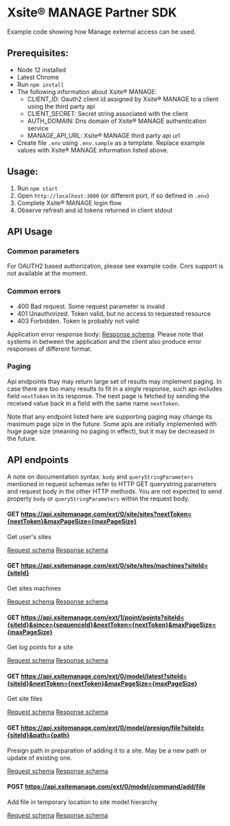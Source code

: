 # Xsite® MANAGE Partner SDK

Example code showing how Manage external access can be used.

## Prerequisites:

- Node 12 installed
- Latest Chrome
- Run `npm install`
- The following information about Xsite® MANAGE:
  - CLIENT_ID: Oauth2 client id assigned by Xsite® MANAGE to a client using the third party api
  - CLIENT_SECRET: Secret string associated with the client
  - AUTH_DOMAIN: Dns domain of Xsite® MANAGE authentication service
  - MANAGE_API_URL: Xsite® MANAGE third party api url
- Create file `.env` using `.env.sample` as a template. Replace example values
  with Xsite® MANAGE information listed above.

## Usage:

1. Run `npm start`
2. Open `http://localhost:3000` (or different port, if so defined in `.env`)
3. Complete Xsite® MANAGE login flow
4. Observe refresh and id tokens returned in client stdout

## API Usage

### Common parameters

For OAUTH2 based authorization, please see example code. Cors support is not available
at the moment.

### Common errors

- 400 Bad request. Some request parameter is invalid
- 401 Unauthorized. Token valid, but no access to requested resource
- 403 Forbidden. Token is probably not valid

Application error response body: [Response schema](schema/common-error-body.json).
Please note that systems in between the application and the client also produce
error responses of different format.

### Paging

Api endpoints thay may return large set of results may implement paging. In
case there are too many results to fit in a single response, such api includes
field `nextToken` in its response. The next page is fetched by sending
the received value back in a field with the same name `nextToken`.

Note that any endpoint listed here are supporting paging may change its maximum
page size in the future. Some apis are initially implemented with huge page
size (meaning no paging in effect), but it may be decreased in the future.

## API endpoints

A note on documentation syntax: `body` and `queryStringParameters` mentioned in request
schemas refer to HTTP GET querystring parameters and request body in the other HTTP methods.
You are not expected to send property `body` or `queryStringParameters` within the request body.

#### GET https://api.xsitemanage.com/ext/0/site/sites?nextToken={nextToken}&maxPageSize={maxPageSize}

Get user's sites

[Request schema](api/0/site/sites/get/request.json)
[Response schema](api/0/site/sites/get/response.json)

#### GET https://api.xsitemanage.com/ext/0/site/sites/machines?siteId={siteId}

Get sites machines

[Request schema](api/0/site/sites/machines/get/request.json)
[Response schema](api/0/site/sites/machines/get/response.json)

#### GET https://api.xsitemanage.com/ext/1/point/points?siteId={siteId}&since={sequenceId}&nextToken={nextToken}&maxPageSize={maxPageSize}

Get log points for a site

[Request schema](api/1/point/points/get/request.json)
[Response schema](api/1/point/points/get/response.json)

#### GET https://api.xsitemanage.com/ext/0/model/latest?siteId={siteId}&nextToken={nextToken}&maxPageSize={maxPageSize}

Get site files

[Request schema](api/0/model/latest/get/request.json)
[Response schema](api/0/model/latest/get/response.json)

#### GET https://api.xsitemanage.com/ext/0/model/presign/file?siteId={siteId}&path={path}

Presign path in preparation of adding it to a site. May be a new path or update of existing one.

[Request schema](api/0/model/presign/file/get/request.json)
[Response schema](api/0/model/presign/file/get/response.json)

#### POST https://api.xsitemanage.com/ext/0/model/command/add/file

Add file in temporary location to site model hierarchy

[Request schema](api/0/model/command/add/file/post/request.json)
[Response schema](api/0/model/command/add/file/post/response.json)
